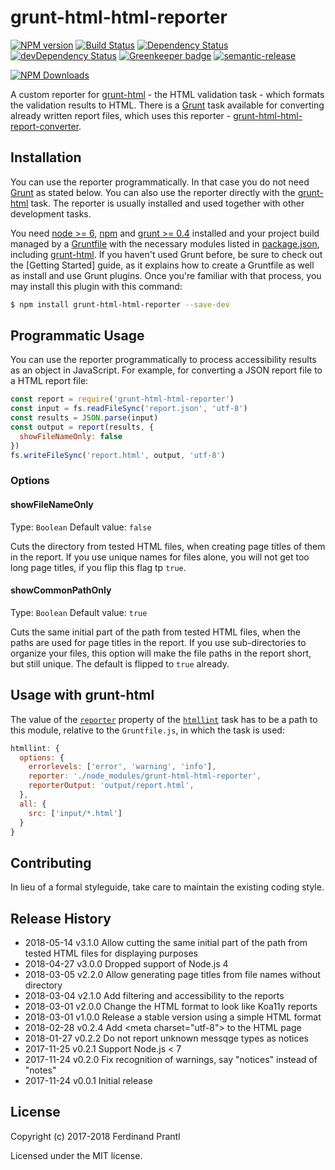 # grunt-html-html-reporter

[![NPM version](https://badge.fury.io/js/grunt-html-html-reporter.png)](http://badge.fury.io/js/grunt-html-html-reporter) [![Build Status](https://travis-ci.org/prantlf/grunt-html-html-reporter.svg?branch=master)](https://travis-ci.org/prantlf/grunt-html-html-reporter) [![Dependency Status](https://david-dm.org/prantlf/grunt-html-html-reporter.svg)](https://david-dm.org/prantlf/grunt-html-html-reporter) [![devDependency Status](https://david-dm.org/prantlf/grunt-html-html-reporter/dev-status.svg)](https://david-dm.org/prantlf/grunt-html-html-reporter#info=devDependencies) [![Greenkeeper badge](https://badges.greenkeeper.io/prantlf/grunt-html-html-reporter.svg)](https://greenkeeper.io/) [![semantic-release](https://img.shields.io/badge/%20%20%F0%9F%93%A6%F0%9F%9A%80-semantic--release-e10079.svg)](https://github.com/semantic-release/semantic-release)

[![NPM Downloads](https://nodei.co/npm/grunt-html-html-reporter.png?downloads=true&stars=true)](https://www.npmjs.com/package/grunt-html-html-reporter)

A custom reporter for [grunt-html] - the HTML validation task - which formats the validation results to HTML. There is a [Grunt] task available for converting already written report files, which uses this reporter - [grunt-html-html-report-converter].

## Installation

You can use the reporter programmatically. In that case you do not need [Grunt] as stated below. You can also use the reporter directly with the [grunt-html] task. The reporter is usually installed and used together with other development tasks.

You need [node >= 6][node], [npm] and [grunt >= 0.4][Grunt] installed and your project build managed by a [Gruntfile] with the necessary modules listed in [package.json], including [grunt-html]. If you haven't used Grunt before, be sure to check out the [Getting Started] guide, as it explains how to create a Gruntfile as well as install and use Grunt plugins. Once you're familiar with that process, you may install this plugin with this command:

```sh
$ npm install grunt-html-html-reporter --save-dev
```

## Programmatic Usage

You can use the reporter programmatically to process accessibility results as an object in JavaScript. For example, for converting a JSON report file to a HTML report file:

```js
const report = require('grunt-html-html-reporter')
const input = fs.readFileSync('report.json', 'utf-8')
const results = JSON.parse(input)
const output = report(results, {
  showFileNameOnly: false
})
fs.writeFileSync('report.html', output, 'utf-8')
```

### Options

#### showFileNameOnly
Type: `Boolean`
Default value: `false`

Cuts the directory from tested HTML files, when creating page titles of them in the report. If you use unique names for files alone, you will not get too long page titles, if you flip this flag tp `true`.

#### showCommonPathOnly
Type: `Boolean`
Default value: `true`

Cuts the same initial part of the path from tested HTML files, when the paths are used for page titles in the report. If you use sub-directories to organize your files, this option will make the file paths in the report short, but still unique. The default is flipped to `true` already.

## Usage with grunt-html

The value of the [`reporter`] property of the [`htmllint`] task has to be a path to this module, relative to the `Gruntfile.js`, in which the task is used:

```js
htmllint: {
  options: {
    errorlevels: ['error', 'warning', 'info'],
    reporter: './node_modules/grunt-html-html-reporter',
    reporterOutput: 'output/report.html',
  },
  all: {
    src: ['input/*.html']
  }
}
```

## Contributing

In lieu of a formal styleguide, take care to maintain the existing coding style.

## Release History

 * 2018-05-14   v3.1.0   Allow cutting the same initial part of the path from tested HTML files for displaying purposes
 * 2018-04-27   v3.0.0   Dropped support of Node.js 4
 * 2018-03-05   v2.2.0   Allow generating page titles from file names without directory
 * 2018-03-04   v2.1.0   Add filtering and accessibility to the reports
 * 2018-03-01   v2.0.0   Change the HTML format to look like Koa11y reports
 * 2018-03-01   v1.0.0   Release a stable version using a simple HTML format
 * 2018-02-28   v0.2.4   Add \<meta charset="utf-8"\> to the HTML page
 * 2018-01-27   v0.2.2   Do not report unknown messqge types as notices
 * 2017-11-25   v0.2.1   Support Node.js < 7
 * 2017-11-24   v0.2.0   Fix recognition of warnings,
                         say "notices" instead of "notes"
 * 2017-11-24   v0.0.1   Initial release

## License

Copyright (c) 2017-2018 Ferdinand Prantl

Licensed under the MIT license.

[node]: http://nodejs.org
[npm]: http://npmjs.org
[package.json]: https://docs.npmjs.com/files/package.json
[Grunt]: https://gruntjs.com
[Gruntfile]: http://gruntjs.com/sample-gruntfile
[Getting Gtarted]: https://github.com/gruntjs/grunt/wiki/Getting-started
[grunt-html]: https://github.com/jzaefferer/grunt-html
[`reporter`]: https://github.com/jzaefferer/grunt-html#reporter
[`htmllint`]: https://github.com/jzaefferer/grunt-html#getting-started
[grunt-html-html-report-converter]: https://github.com/prantlf/grunt-html-html-report-converter
